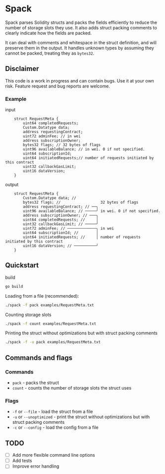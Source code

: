 # Spack

Spack parses Solidity structs and packs the fields efficiently to reduce the
number of storage slots they use. It also adds struct packing comments to clearly indicate
how the fields are packed.

It can deal with comments and whitespace in the struct definition, and will 
preserve them in the output. It handles unknown types by assuming they cannot be 
packed, treating they as `bytes32`.

## Disclaimer

This code is a work in progress and can contain bugs. Use it at your own risk.
Feature request and bug reports are welcome.

### Example

input

```solidity
    struct RequestMeta {
        uint64 completedRequests;
        Custom.Datatype data;
        address requestingContract;
        uint72 adminFee; // in wei
        address subscriptionOwner;
        bytes32 flags; // 32 bytes of flags
        uint96 availableBalance; // in wei. 0 if not specified.
        uint64 subscriptionId;
        uint64 initiatedRequests;// number of requests initiated by this contract
        uint32 callbackGasLimit;
        uint16 dataVersion;
    }
```

output

```solidity
    struct RequestMeta {
        Custom.Datatype data; //                     
        bytes32 flags; //                  32 bytes of flags
        address requestingContract; // ──╮
        uint96 availableBalance; // ─────╯ in wei. 0 if not specified.
        address subscriptionOwner; // ───╮
        uint64 completedRequests; //     │
        uint32 callbackGasLimit; // ─────╯
        uint72 adminFee; // ─────────────╮ in wei
        uint64 subscriptionId; //        │
        uint64 initiatedRequests; //     │ number of requests initiated by this contract
        uint16 dataVersion; // ──────────╯
    }
```

## Quickstart

build

```bash
go build
```

Loading from a file (recommended):

```bash
./spack -f pack examples/RequestMeta.txt
```

Counting storage slots
    
```bash
./spack -f count examples/RequestMeta.txt
```

Printing the struct without optimizations but with struct packing comments

```bash
./spack -f -u pack examples/RequestMeta.txt
```

## Commands and flags

### Commands

- `pack` - packs the struct
- `count` - counts the number of storage slots the struct uses

### Flags
- `-f` or `--file` - load the struct from a file
- `-u` or `--unoptimized` - print the struct without optimizations but with struct packing comments
- `-c` or `--config` - load the config from a file


## TODO

- [ ] Add more flexible command line options
- [ ] Add tests
- [ ] Improve error handling
